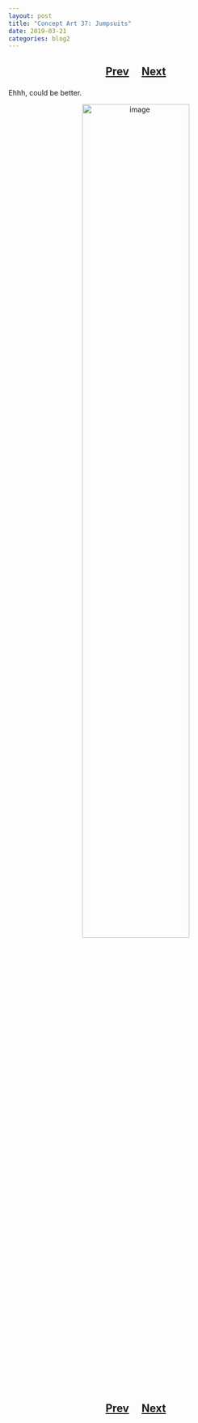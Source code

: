 ```yaml
---
layout: post
title: "Concept Art 37: Jumpsuits"
date: 2019-03-21
categories: blog2
---
```


<h2>
  <p style="text-align:center;">
    <a href="/wingsofthechorus/archive/2019/03/20/conceptart36">Prev</a>
    &nbsp;&nbsp;&nbsp;
    <a href="/wingsofthechorus/archive/2019/03/21/conceptart38">Next</a>
  </p>
</h2>

Ehhh, could be better.

<p style="text-align:center;">
  <img src="/wingsofthechorus/images/conceptart/ca37.png" width="65%" alt="image"/>
</p>

<h2>
  <p style="text-align:center;">
    <a href="/wingsofthechorus/archive/2019/03/20/conceptart36">Prev</a>
    &nbsp;&nbsp;&nbsp;
    <a href="/wingsofthechorus/archive/2019/03/21/conceptart38">Next</a>
  </p>
</h2>
